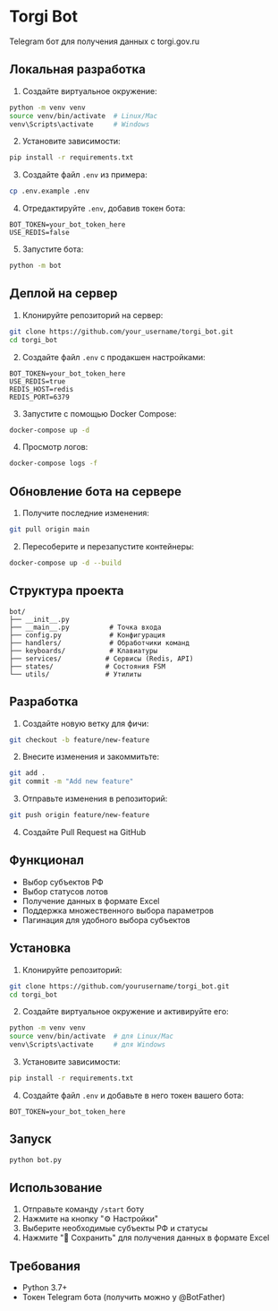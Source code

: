 # Torgi Bot

Telegram бот для получения данных с torgi.gov.ru

## Локальная разработка

1. Создайте виртуальное окружение:
```bash
python -m venv venv
source venv/bin/activate  # Linux/Mac
venv\Scripts\activate     # Windows
```

2. Установите зависимости:
```bash
pip install -r requirements.txt
```

3. Создайте файл `.env` из примера:
```bash
cp .env.example .env
```

4. Отредактируйте `.env`, добавив токен бота:
```
BOT_TOKEN=your_bot_token_here
USE_REDIS=false
```

5. Запустите бота:
```bash
python -m bot
```

## Деплой на сервер

1. Клонируйте репозиторий на сервер:
```bash
git clone https://github.com/your_username/torgi_bot.git
cd torgi_bot
```

2. Создайте файл `.env` с продакшен настройками:
```
BOT_TOKEN=your_bot_token_here
USE_REDIS=true
REDIS_HOST=redis
REDIS_PORT=6379
```

3. Запустите с помощью Docker Compose:
```bash
docker-compose up -d
```

4. Просмотр логов:
```bash
docker-compose logs -f
```

## Обновление бота на сервере

1. Получите последние изменения:
```bash
git pull origin main
```

2. Пересоберите и перезапустите контейнеры:
```bash
docker-compose up -d --build
```

## Структура проекта

```
bot/
├── __init__.py
├── __main__.py          # Точка входа
├── config.py            # Конфигурация
├── handlers/            # Обработчики команд
├── keyboards/           # Клавиатуры
├── services/           # Сервисы (Redis, API)
├── states/             # Состояния FSM
└── utils/              # Утилиты
```

## Разработка

1. Создайте новую ветку для фичи:
```bash
git checkout -b feature/new-feature
```

2. Внесите изменения и закоммитьте:
```bash
git add .
git commit -m "Add new feature"
```

3. Отправьте изменения в репозиторий:
```bash
git push origin feature/new-feature
```

4. Создайте Pull Request на GitHub

## Функционал

- Выбор субъектов РФ
- Выбор статусов лотов
- Получение данных в формате Excel
- Поддержка множественного выбора параметров
- Пагинация для удобного выбора субъектов

## Установка

1. Клонируйте репозиторий:
```bash
git clone https://github.com/yourusername/torgi_bot.git
cd torgi_bot
```

2. Создайте виртуальное окружение и активируйте его:
```bash
python -m venv venv
source venv/bin/activate  # для Linux/Mac
venv\Scripts\activate     # для Windows
```

3. Установите зависимости:
```bash
pip install -r requirements.txt
```

4. Создайте файл `.env` и добавьте в него токен вашего бота:
```
BOT_TOKEN=your_bot_token_here
```

## Запуск

```bash
python bot.py
```

## Использование

1. Отправьте команду `/start` боту
2. Нажмите на кнопку "⚙️ Настройки"
3. Выберите необходимые субъекты РФ и статусы
4. Нажмите "💾 Сохранить" для получения данных в формате Excel

## Требования

- Python 3.7+
- Токен Telegram бота (получить можно у @BotFather) 